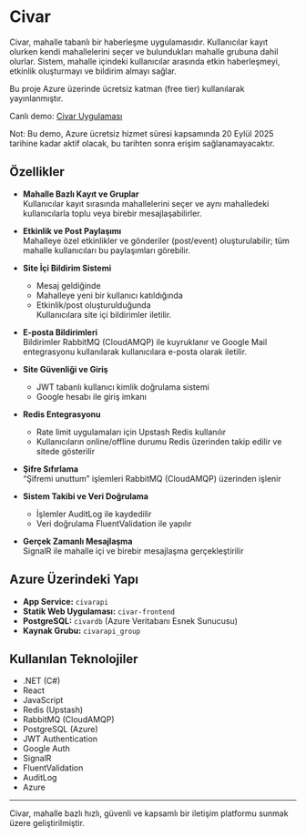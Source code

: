 # Civar

Civar, mahalle tabanlı bir haberleşme uygulamasıdır. Kullanıcılar kayıt olurken kendi mahallelerini seçer ve bulundukları mahalle grubuna dahil olurlar. Sistem, mahalle içindeki kullanıcılar arasında etkin haberleşmeyi, etkinlik oluşturmayı ve bildirim almayı sağlar.

Bu proje Azure üzerinde ücretsiz katman (free tier) kullanılarak yayınlanmıştır.

Canlı demo: [Civar Uygulaması](https://gray-beach-008621c03.1.azurestaticapps.net)

Not: Bu demo, Azure ücretsiz hizmet süresi kapsamında 20 Eylül 2025 tarihine kadar aktif olacak, bu tarihten sonra erişim sağlanamayacaktır.

## Özellikler

- **Mahalle Bazlı Kayıt ve Gruplar**  
  Kullanıcılar kayıt sırasında mahallelerini seçer ve aynı mahalledeki kullanıcılarla toplu veya birebir mesajlaşabilirler.

- **Etkinlik ve Post Paylaşımı**  
  Mahalleye özel etkinlikler ve gönderiler (post/event) oluşturulabilir; tüm mahalle kullanıcıları bu paylaşımları görebilir.

- **Site İçi Bildirim Sistemi**  
  - Mesaj geldiğinde  
  - Mahalleye yeni bir kullanıcı katıldığında  
  - Etkinlik/post oluşturulduğunda  
  Kullanıcılara site içi bildirimler iletilir.

- **E-posta Bildirimleri**  
  Bildirimler RabbitMQ (CloudAMQP) ile kuyruklanır ve Google Mail entegrasyonu kullanılarak kullanıcılara e-posta olarak iletilir.

- **Site Güvenliği ve Giriş**  
  - JWT tabanlı kullanıcı kimlik doğrulama sistemi  
  - Google hesabı ile giriş imkanı

- **Redis Entegrasyonu**  
  - Rate limit uygulamaları için Upstash Redis kullanılır  
  - Kullanıcıların online/offline durumu Redis üzerinden takip edilir ve sitede gösterilir

- **Şifre Sıfırlama**  
  “Şifremi unuttum” işlemleri RabbitMQ (CloudAMQP) üzerinden işlenir

- **Sistem Takibi ve Veri Doğrulama**  
  - İşlemler AuditLog ile kaydedilir  
  - Veri doğrulama FluentValidation ile yapılır

- **Gerçek Zamanlı Mesajlaşma**  
  SignalR ile mahalle içi ve birebir mesajlaşma gerçekleştirilir

## Azure Üzerindeki Yapı

- **App Service:** `civarapi`  
- **Statik Web Uygulaması:** `civar-frontend`  
- **PostgreSQL:** `civardb` (Azure Veritabanı Esnek Sunucusu)  
- **Kaynak Grubu:** `civarapi_group`  

## Kullanılan Teknolojiler

- .NET (C#)  
- React  
- JavaScript  
- Redis (Upstash)  
- RabbitMQ (CloudAMQP)  
- PostgreSQL (Azure)  
- JWT Authentication  
- Google Auth  
- SignalR  
- FluentValidation  
- AuditLog
- Azure

---

Civar, mahalle bazlı hızlı, güvenli ve kapsamlı bir iletişim platformu sunmak üzere geliştirilmiştir.
